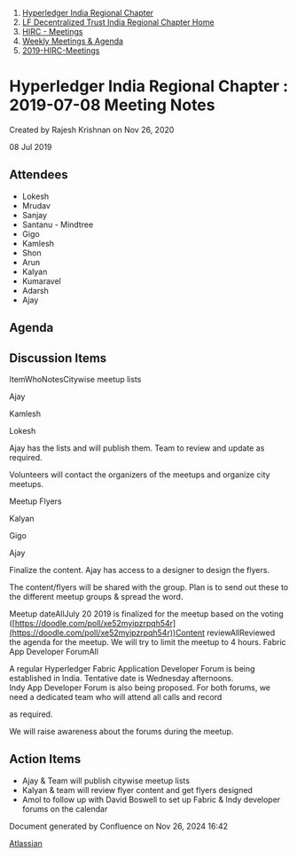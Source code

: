 1. [Hyperledger India Regional Chapter](index.html)
2. [LF Decentralized Trust India Regional Chapter Home](LF-Decentralized-Trust-India-Regional-Chapter-Home_19169282.html)
3. [HIRC - Meetings](HIRC---Meetings_19169350.html)
4. [Weekly Meetings &amp; Agenda](19169352.html)
5. [2019-HIRC-Meetings](2019-HIRC-Meetings_19169354.html)

# Hyperledger India Regional Chapter : 2019-07-08 Meeting Notes

Created by Rajesh Krishnan on Nov 26, 2020

08 Jul 2019 

## Attendees

- Lokesh
- Mrudav
- Sanjay
- Santanu - Mindtree
- Gigo
- Kamlesh
- Shon
- Arun
- Kalyan
- Kumaravel
- Adarsh
- Ajay

## Agenda

## Discussion Items

ItemWhoNotesCitywise meetup lists

Ajay

Kamlesh

Lokesh

Ajay has the lists and will publish them. Team to review and update as required.

Volunteers will contact the organizers of the meetups and organize city meetups.

Meetup Flyers

Kalyan

Gigo

Ajay

Finalize the content. Ajay has access to a designer to design the flyers.

The content/flyers will be shared with the group. Plan is to send out these to the different meetup groups &amp; spread the word.

Meetup dateAllJuly 20 2019 is finalized for the meetup based on the voting ([https://doodle.com/poll/xe52myipzrpqh54r](https://doodle.com/poll/xe52myipzrpqh54r))Content reviewAllReviewed the agenda for the meetup. We will try to limit the meetup to 4 hours. Fabric App Developer ForumAll

A regular Hyperledger Fabric Application Developer Forum is being established in India. Tentative date is Wednesday afternoons.  
Indy App Developer Forum is also being proposed. For both forums, we need a dedicated team who will attend all calls and record

as required.

We will raise awareness about the forums during the meetup.

## Action Items

- Ajay &amp; Team will publish citywise meetup lists
- Kalyan &amp; team will review flyer content and get flyers designed
- Amol to follow up with David Boswell to set up Fabric &amp; Indy developer forums on the calendar

Document generated by Confluence on Nov 26, 2024 16:42

[Atlassian](http://www.atlassian.com/)
